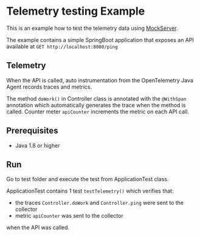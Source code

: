 # Telemetry testing Example

This is an example how to test the telemetry data using [MockServer](https://www.mock-server.com/).

The example contains a simple SpringBoot application that exposes an API available at `GET http://localhost:8080/ping`

## Telemetry

When the API is called, auto instrumentation from the OpenTelemetry Java Agent records traces and
metrics.

The method `doWork()` in Controller class is annotated with the `@WithSpan` annotation which automatically generates the trace when the method is called.
Counter meter `apiCounter` increments the metric on each API call.

## Prerequisites
* Java 1.8 or higher

## Run

Go to test folder and execute the test from ApplicationTest class. 

ApplicationTest contains 1 test `testTelemetry()` which verifies that:
- the traces `Controller.doWork` and `Controller.ping` were sent to the collector
- metric `apiCounter` was sent to the collector

when the API was called.